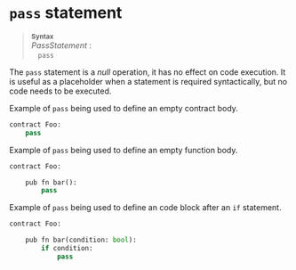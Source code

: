# `pass` statement


> **<sup>Syntax</sup>**\
> _PassStatement_ :\
> &nbsp;&nbsp; `pass`

The `pass` statement is a *null* operation, it has no effect on code execution. It is useful as a placeholder when a statement is required syntactically, but no code needs to be executed.

Example of `pass` being used to define an empty contract body.

```python
contract Foo:
    pass
```

Example of `pass` being used to define an empty function body.

```python
contract Foo:

    pub fn bar():
        pass
```

Example of `pass` being used to define an code block after an `if` statement.

```python
contract Foo:

    pub fn bar(condition: bool):
        if condition:
            pass
```
